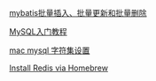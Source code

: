 [mybatis批量插入、批量更新和批量删除](https://www.jianshu.com/p/041bec8ae6d3)

[MySQL入门教程](https://github.com/jaywcjlove/mysql-tutorial)

[mac mysql 字符集设置](https://blog.csdn.net/Waleking/article/details/7620983)

[Install Redis via Homebrew](https://gist.github.com/Jiiiiiin/8c4e2c3e80008e5010ab1155e844a187)
